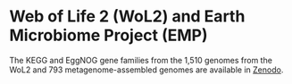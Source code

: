 # Web of Life 2 (WoL2) and Earth Microbiome Project (EMP)

The KEGG and EggNOG gene families from the 1,510 genomes from the WoL2 and 793 metagenome-assembled genomes are available in [Zenodo](https://doi.org/10.5281/zenodo.15020140).